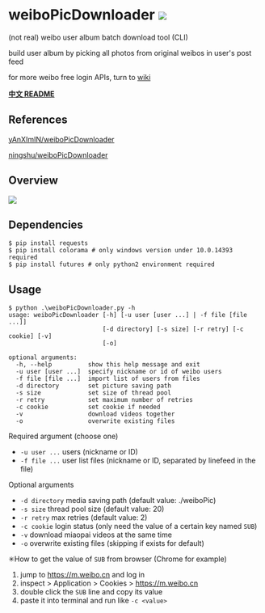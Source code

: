 # weiboPicDownloader ![](https://img.shields.io/badge/python-2.7%7C3.4+-blue.svg)

(not real) weibo user album batch download tool (CLI)

build user album by picking all photos from original weibos in user's post feed

for more weibo free login APIs, turn to [wiki](https://github.com/nondanee/weiboPicDownloader/wiki)

**[中文 README](README-CN.md)**


## References

[yAnXImIN/weiboPicDownloader](https://github.com/yAnXImIN/weiboPicDownloader)  

[ningshu/weiboPicDownloader](https://github.com/ningshu/weiboPicDownloader) 

## Overview

![](https://user-images.githubusercontent.com/26399680/51592598-fd48b980-1f2a-11e9-9687-4670e7dfcd83.png)

## Dependencies

```
$ pip install requests
$ pip install colorama # only windows version under 10.0.14393 required
$ pip install futures # only python2 environment required
```

## Usage

```
$ python .\weiboPicDownloader.py -h
usage: weiboPicDownloader [-h] [-u user [user ...] | -f file [file ...]]
                          [-d directory] [-s size] [-r retry] [-c cookie] [-v]
                          [-o]

optional arguments:
  -h, --help          show this help message and exit
  -u user [user ...]  specify nickname or id of weibo users
  -f file [file ...]  import list of users from files
  -d directory        set picture saving path
  -s size             set size of thread pool
  -r retry            set maximum number of retries
  -c cookie           set cookie if needed
  -v                  download videos together
  -o                  overwrite existing files
```

Required argument (choose one)

- `-u user ...` users (nickname or ID)
- `-f file ...` user list files (nickname or ID, separated by linefeed in the file)

Optional arguments

- `-d directory` media saving path (default value: ./weiboPic)
- `-s size` thread pool size (default value: 20)
- `-r retry` max retries (default value: 2)
- `-c cookie` login status (only need the value of a certain key named `SUB`)
- `-v` download miaopai videos at the same time
- `-o` overwrite existing files (skipping if exists for default)

✳How to get the value of `SUB` from browser (Chrome for example)

1. jump to https://m.weibo.cn and log in
2. inspect > Application > Cookies > https://m.weibo.cn
3. double click the `SUB` line and copy its value
4. paste it into terminal and run like  `-c <value>`